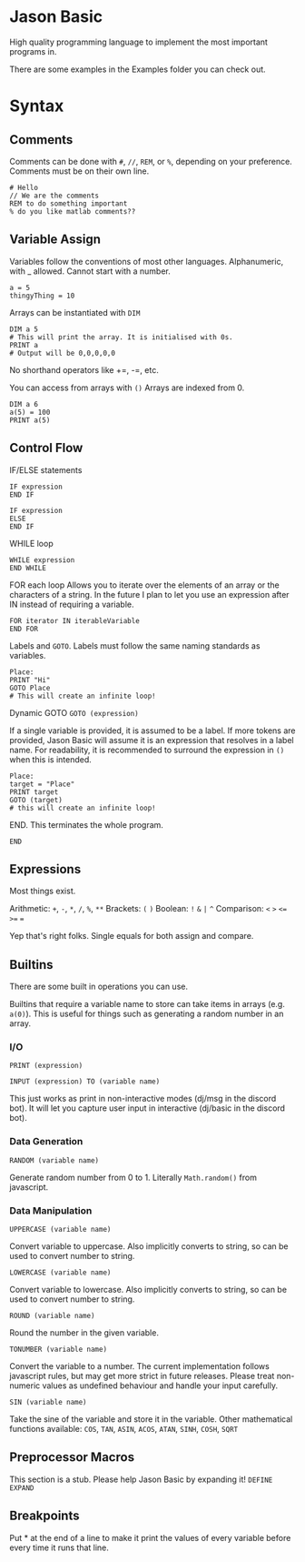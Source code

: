 # Jason Basic

High quality programming language to implement the most important programs in.

There are some examples in the Examples folder you can check out.

# Syntax

## Comments

Comments can be done with `#`, `//`, `REM`, or `%`, depending on your preference. Comments must be on their own line.

```
# Hello
// We are the comments
REM to do something important
% do you like matlab comments??
```

## Variable Assign

Variables follow the conventions of most other languages. Alphanumeric, with _ allowed. Cannot start with a number.

```
a = 5
thingyThing = 10
```

Arrays can be instantiated with `DIM`
```
DIM a 5
# This will print the array. It is initialised with 0s.
PRINT a
# Output will be 0,0,0,0,0
```

No shorthand operators like +=, -=, etc.

You can access from arrays with `()`
Arrays are indexed from 0.
```
DIM a 6
a(5) = 100
PRINT a(5)
```

## Control Flow

IF/ELSE statements
```
IF expression
END IF
```

```
IF expression
ELSE
END IF
```

WHILE loop
```
WHILE expression
END WHILE
```

FOR each loop
Allows you to iterate over the elements of an array or the characters of a string.
In the future I plan to let you use an expression after IN instead of requiring a variable.
```
FOR iterator IN iterableVariable
END FOR
```

Labels and `GOTO`. Labels must follow the same naming standards as variables. 
```
Place:
PRINT "Hi"
GOTO Place
# This will create an infinite loop!
```

Dynamic GOTO
`GOTO (expression)`

If a single variable is provided, it is assumed to be a label.
If more tokens are provided, Jason Basic will assume it is an expression that resolves in a label name.
For readability, it is recommended to surround the expression in `()` when this is intended.

```
Place:
target = "Place"
PRINT target
GOTO (target)
# this will create an infinite loop!
```

END. This terminates the whole program.
```
END
```

## Expressions

Most things exist. 

Arithmetic: `+`, `-`, `*`, `/`, `%`, `**`
Brackets: `(` `)`
Boolean: `!` `&` `|` `^`
Comparison: `<` `>` `<=` `>=` `=`

Yep that's right folks. Single equals for both assign and compare.

## Builtins

There are some built in operations you can use.

Builtins that require a variable name to store can take items in arrays (e.g. `a(0)`). This is useful for things such as generating a random number in an array.

### I/O
```
PRINT (expression)
```

```
INPUT (expression) TO (variable name)
```
This just works as print in non-interactive modes (dj/msg in the discord bot). It will let you capture user input in interactive (dj/basic in the discord bot).

### Data Generation
```
RANDOM (variable name)
```
Generate random number from 0 to 1. Literally `Math.random()` from javascript.

### Data Manipulation
```
UPPERCASE (variable name)
```
Convert variable to uppercase. Also implicitly converts to string, so can be used to convert number to string.

```
LOWERCASE (variable name)
```
Convert variable to lowercase. Also implicitly converts to string, so can be used to convert number to string.

```
ROUND (variable name)
```
Round the number in the given variable.

```
TONUMBER (variable name)
```
Convert the variable to a number. The current implementation follows javascript rules, but may get more strict in future releases. Please treat non-numeric values as undefined behaviour and handle your input carefully.

```
SIN (variable name)
```
Take the sine of the variable and store it in the variable. Other mathematical functions available: `COS`, `TAN`, `ASIN`, `ACOS`, `ATAN`, `SINH`, `COSH`, `SQRT`

## Preprocessor Macros
This section is a stub. Please help Jason Basic by expanding it!
`DEFINE`
`EXPAND`

## Breakpoints
Put * at the end of a line to make it print the values of every variable before every time it runs that line.
